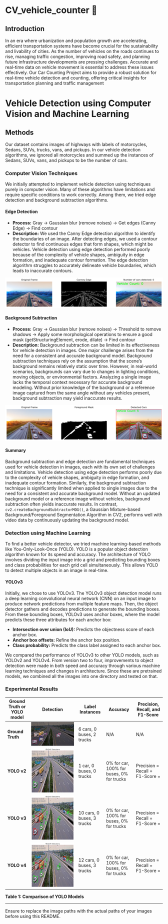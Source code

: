 # CV_vehicle_counter :car:

## Introduction
In an era where urbanization and population growth are accelerating, efficient transportation systems have
become crucial for the sustainability and livability of cities. As the number of vehicles on the roads continues
to rise, managing traffic congestion, improving road safety, and planning future infrastructure developments
are pressing challenges. Accurate and real-time data on vehicle movement is essential to address these issues
effectively. Our Car Counting Project aims to provide a robust solution for real-time vehicle detection and
counting, offering critical insights for transportation planning and traffic management

# Vehicle Detection using Computer Vision and Machine Learning

## Methods

Our dataset contains images of highways with labels of motorcycles, Sedans, SUVs, trucks, vans, and pickups. In our vehicle detection algorithms, we ignored all motorcycles and summed up the instances of Sedans, SUVs, vans, and pickups to be the number of cars.

### Computer Vision Techniques

We initially attempted to implement vehicle detection using techniques purely in computer vision. Many of these algorithms have limitations and require specific conditions to work correctly. Among them, we tried edge detection and background subtraction algorithms.

#### Edge Detection

- **Process:** Gray → Gaussian blur (remove noises) → Get edges (Canny Edge) → Find contour
- **Description:** We used the Canny Edge detection algorithm to identify the boundaries of an image. After detecting edges, we used a contour detector to find continuous edges that form shapes, which might be vehicles. Vehicle detection using edge detection performed poorly because of the complexity of vehicle shapes, ambiguity in edge formation, and inadequate contour formation. The edge detection algorithm struggles to accurately delineate vehicle boundaries, which leads to inaccurate contours.

![Canny Edge](Report/edge_detection.png)

#### Background Subtraction

- **Process:** Gray → Gaussian blur (remove noises) → Threshold to remove shadows → Apply some morphological operations to ensure a good mask (getStructuringElement, erode, dilate) → Find contour
- **Description:** Background subtraction can be limited in its effectiveness for vehicle detection in images. One major challenge arises from the need for a consistent and accurate background model. Background subtraction techniques rely on the assumption that the scene’s background remains relatively static over time. However, in real-world scenarios, backgrounds can vary due to changes in lighting conditions, moving objects, or environmental factors. Analyzing a single image lacks the temporal context necessary for accurate background modeling. Without prior knowledge of the background or a reference image captured from the same angle without any vehicles present, background subtraction may yield inaccurate results.

![Background Subtraction](Report/background_subtraction.png) 

#### Summary

Background subtraction and edge detection are fundamental techniques used for vehicle detection in images, each with its own set of challenges and limitations. Vehicle detection using edge detection performs poorly due to the complexity of vehicle shapes, ambiguity in edge formation, and inadequate contour formation. Similarly, the background subtraction technique is significantly limited when applied to single images due to the need for a consistent and accurate background model. Without an updated background model or a reference image without vehicles, background subtraction often yields inaccurate results. In contrast, `cv2.createBackgroundSubtractorMOG()`, a Gaussian Mixture-based Background/Foreground Segmentation Algorithm in CV2, performs well with video data by continuously updating the background model.

### Detection using Machine Learning

To find a better vehicle detector, we tried machine learning-based methods like You-Only-Look-Once (YOLO). YOLO is a popular object detection algorithm known for its speed and accuracy. The architecture of YOLO involves dividing the input image into a grid and predicting bounding boxes and class probabilities for each grid cell simultaneously. This allows YOLO to detect multiple objects in an image in real-time.

#### YOLOv3

Initially, we chose to use YOLOv3. The YOLOv3 object detection model runs a deep learning convolutional neural network (CNN) on an input image to produce network predictions from multiple feature maps. Then, the object detector gathers and decodes predictions to generate the bounding boxes. From these bounding boxes, YOLOv3 uses anchor boxes, where the model predicts these three attributes for each anchor box:
- **Intersection over union (IoU):** Predicts the objectness score of each anchor box.
- **Anchor box offsets:** Refine the anchor box position.
- **Class probability:** Predicts the class label assigned to each anchor box.

We compared the performance of YOLOv3 to other YOLO models, such as YOLOv2 and YOLOv4. From version two to four, improvements to object detection were made in both speed and accuracy through various machine learning techniques and changes in architecture. Since these are pretrained models, we combined all the images into one directory and tested on that.

### Experimental Results

| Ground Truth or YOLO model | Detection |Label Instances | Accuracy | Precision, Recall, and F1-Score |
|----------------------------|-----------|---------------------------|----------|--------------------------------|
| **Ground Truth**           | ![](Report/image1.png)| 6 cars, 0 buses, 2 trucks | N/A      | N/A                            |
| **YOLO v2**                | ![](Report/image2.png)| 1 car, 0 buses, 0 trucks  | 0% for car, 100% for buses, 0% for trucks | Precision = <br>Recall = <br>F1-Score = |
| **YOLO v3**                | ![](Report/image3.png)| 10 cars, 0 buses, 3 trucks | 0% for car, 100% for buses, 0% for trucks | Precision = <br>Recall = <br>F1-Score = |
| **YOLO v4**                | ![](Report/image4.png)| 12 cars, 0 buses, 3 trucks | 0% for car, 100% for buses, 0% for trucks | Precision = <br>Recall = <br>F1-Score = |

**Table 1: Comparison of YOLO Models**

---

Ensure to replace the image paths with the actual paths of your images before using this README.

